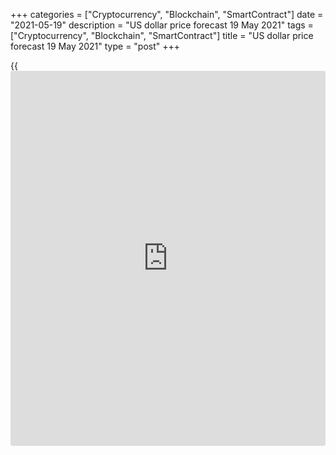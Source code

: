 +++
categories = ["Cryptocurrency", "Blockchain", "SmartContract"]
date = "2021-05-19"
description = "US dollar price forecast 19 May 2021"
tags = ["Cryptocurrency", "Blockchain", "SmartContract"]
title = "US dollar price forecast 19 May 2021"
type = "post"
+++

{{<iframe id="large-banner" src="https://www.bounty.group/#slide=24.0" width="100%" height="600" scrolling="no" style="border: 0px solid rgb(216, 221, 230); border-radius: 3px;">}}

2021-05-19

2021-05-19

Dollar and the sense of guilt. Forecast as of 19.05.2021Dmitri Demidenko

The easing of the risks of the euro-area break-up after the German
Federal Constitutional Court verdict, acceleration of the vaccination
campaign in the EU, and the Fed’s ultra-easy monetary allowed the
[EURUSD][1] to return above 1.22. What’s next? Let us discuss the Forex
outlook and make up a trading plan.

## Weekly US dollar fundamental forecast

It is better to regret what you did than what you did not do. The Fed's
unwillingness to respond to the inflation surge may be nothing more than
a feeling of guilt for the actions of its predecessors. After the
2008-2009 recession, the central bank tapered QE and raised rates,
fearing a surge in consumer prices. In fact, it did not happen, the
Federal Reserve turned out to be wrong, and it doesn’t want to repeat
the previous mistakes. The Fed is willing to maintain its ultra-easy
monetary [policy](https://www.fintechee.com/policy/) for a long time, which will support the [EURUSD][1]
growth.

However, the ECB officials started using the phrase that there was no
risk of a durable return of inflation in the euro area. For example,
François Villeroy de Galhau noted that the ECB’s monetary [policy](https://www.fintechee.com/policy/) should
remain very accommodative. The EURUSD is rising not because of the
divergence in the central banks’ monetary policies. So, what’s the
reason?

At first sight, the US economy is growing faster than the euro-area one.
The US GDP was up by 1.6% Q-o-Q in the first quarter, the euro area slid
into the double-dip recession. Even a significant upgrade of the euro-
area growth outlook of 4.3% in 2021 presented by the European Commission
is much below the US growth expectations of 6% and higher. 82.8% of the
population have been inoculated in the US, while in the EU, the share of
the vaccinated population is 44.8%. Fortunately, markets are rising on
the expectations. In fact, the euro-area economy is more likely to
exceed the forecasts than the US growth to meet the expectations of the
IMF.

### IMF GDP forecasts



 _Source_ _: Financial Times_

High-frequency data indicators, including an increase in the number of
job adverts, growth in travel to entertainment and leisure venues, and
rising holiday bookings, suggest that the euro-area economy should
rebound from its double-dip recession in the second quarter. Oxford
Economics expects the euro-area GDP to grow 1.5% in April-June. The
reason is the vaccination acceleration in the EU, which increases the
chance of the economy’s reopening, followed by a booming growth.

### Dynamics of vaccination in EU countries



 _Source_ _: Bloomberg_

Another reason for the EURUSD bulls’ optimism has become Germany
Constitutional Court“s verdict that the European Central Bank's
quantitative easing program was legal and didn’t suggest direct funding
of governments, as insisted by the claimants. Karlsruhe is losing its
role of lender of last resort for German euro critics. Therefore, the
easing of the risks of the QE end because of the court verdict
encourages the euro buyers.

### Weekly [EURUSD][1] trading plan

What benefits does the US dollar have? Is it magic number 4? since 1957,
the [S&P 500][2] has fallen 8 times out of 9, 3 months after US
inflation exceeded 4%. The exception was 2005 when the CPI quickly
returned below this value. What will be this time? The controversial
reports on US employment and inflation have been evidence that inflation
is growing because of the supply disruptions rather than the higher
demand. The temporary factor allows the |Fed to maintain its current
monetary [policy](https://www.fintechee.com/policy/), supporting the [EURUSD][1] rally. The euro has reached
the first of the [earlier indicated targets][3] at $1.22. Will it reach
the second one at $ 1.226?



## Price chart of EURUSD in real time mode

The content of this article reflects the author’s opinion and does not
necessarily reflect the official position of LiteForex. The material
published on this page is provided for informational purposes only and
should not be considered as the provision of investment advice for the
purposes of Directive 2004/39/EC.

Rate this article:

{{value}}

( {{count}} {{title}} )

   1. my.liteforex.com/trading/chart?symbol=EURUSD&returnUrl=true
   2. my.liteforex.com/trading/chart?symbol=SPX&returnUrl=true
   3. www.liteforex.com/blog/analysts-opinions/dollar-from-boom-to-scandal-forecast-as-of-17052021/